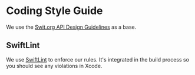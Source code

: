 
# Coding Style Guide

We use the [Swit.org API Design Guidelines](https://swift.org/documentation/api-design-guidelines/) as a base.

## SwiftLint

We use [SwiftLint](https://github.com/realm/SwiftLint) to enforce our rules. It's integrated in the build process so you should see any violations in Xcode.
